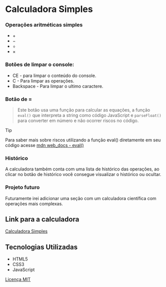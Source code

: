 # Calculadora Simples

### Operações aritméticas simples

- &#43;
- &#8722;
- &#247;
- &#215;

### Botões de limpar o console:

- CE - para limpar o conteúdo do console.
- C - Para limpar as operações.
- Backspace - Para limpar o ultimo caractere.

### Botão de =

>Este botão usa uma função para calcular as equações, a função `eval()`
que interpreta a string como código JavaScript e `parseFloat()`
para converter em número e não ocorrer riscos no código.

>[!TIP]
>Para saber mais sobre riscos utilizando a função eval()
diretamente em seu código acesse [mdn web_docs - eval()](https://developer.mozilla.org/en-US/docs/Web/JavaScript/Reference/Global_Objects/eval)

### Histórico

A calculadora também conta com uma lista de histórico das operações, ao clicar no botão de histórico você consegue visualizar o histórico ou ocultar.

### Projeto futuro

Futuramente irei adicionar uma seção com um calculadora científica com operações mais complexas.

## Link para a calculadora
[Calculadora Simples]()

## Tecnologias Utilizadas

- HTML5
- CSS3
- JavaScript

[Licença MIT](https://opensource.org/licenses/MIT)

